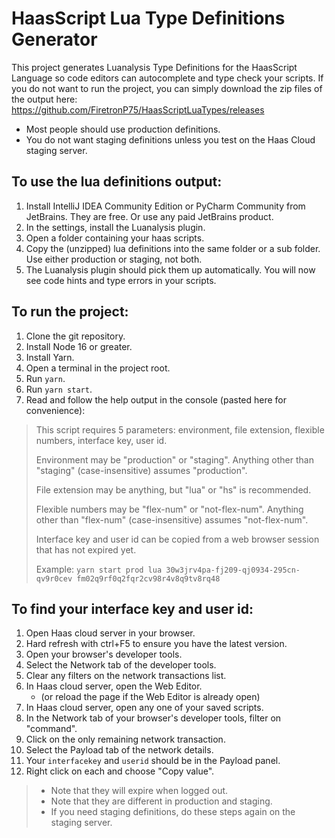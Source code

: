 # HaasScript Lua Type Definitions Generator
This project generates Luanalysis Type Definitions for the HaasScript Language so code editors can autocomplete and type check your
scripts. If you do not want to run the project, you can simply download the zip files of the output here:
https://github.com/FiretronP75/HaasScriptLuaTypes/releases
* Most people should use production definitions.
* You do not want staging definitions unless you test on the Haas Cloud staging server.

## To use the lua definitions output:
1. Install IntelliJ IDEA Community Edition or PyCharm Community from JetBrains. They are free. Or use any paid JetBrains product.
2. In the settings, install the Luanalysis plugin.
3. Open a folder containing your haas scripts.
4. Copy the (unzipped) lua definitions into the same folder or a sub folder. Use either production or staging, not both.
5. The Luanalysis plugin should pick them up automatically. You will now see code hints and type errors in your scripts.

## To run the project:
1. Clone the git repository.
2. Install Node 16 or greater.
3. Install Yarn.
4. Open a terminal in the project root.
5. Run `yarn`.
6. Run `yarn start`.
7. Read and follow the help output in the console (pasted here for convenience):
  > This script requires 5 parameters: environment, file extension, flexible numbers, interface key, user id.
  >
  > Environment may be "production" or "staging". Anything other than "staging" (case-insensitive) assumes "production".
  >
  > File extension may be anything, but "lua" or "hs" is recommended.
  >
  > Flexible numbers may be "flex-num" or "not-flex-num". Anything other than "flex-num" (case-insensitive) assumes "not-flex-num".
  >
  > Interface key and user id can be copied from a web browser session that has not expired yet.
  >
  > Example: `yarn start prod lua 30w3jrv4pa-fj209-qj0934-295cn-qv9r0cev fm02q9rf0q2fqr2cv98r4v8q9tv8rq48`

## To find your interface key and user id:
1. Open Haas cloud server in your browser.
2. Hard refresh with ctrl+F5 to ensure you have the latest version.
3. Open your browser's developer tools.
4. Select the Network tab of the developer tools.
5. Clear any filters on the network transactions list.
6. In Haas cloud server, open the Web Editor.
   * (or reload the page if the Web Editor is already open)
7. In Haas cloud server, open any one of your saved scripts.
8. In the Network tab of your browser's developer tools, filter on "command".
9. Click on the only remaining network transaction.
10. Select the Payload tab of the network details.
11. Your `interfacekey` and `userid` should be in the Payload panel.
12. Right click on each and choose "Copy value".
  > * Note that they will expire when logged out.
  > * Note that they are different in production and staging.
  > * If you need staging definitions, do these steps again on the staging server.
